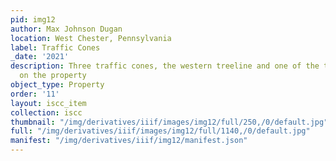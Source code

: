 ```yaml
---
pid: img12
author: Max Johnson Dugan
location: West Chester, Pennsylvania
label: Traffic Cones
_date: '2021'
description: Three traffic cones, the western treeline and one of the two playgrounds
  on the property
object_type: Property
order: '11'
layout: iscc_item
collection: iscc
thumbnail: "/img/derivatives/iiif/images/img12/full/250,/0/default.jpg"
full: "/img/derivatives/iiif/images/img12/full/1140,/0/default.jpg"
manifest: "/img/derivatives/iiif/img12/manifest.json"
---
```

